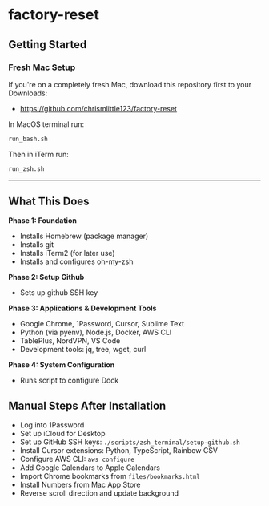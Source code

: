 # factory-reset

## Getting Started

### **Fresh Mac Setup**

If you're on a completely fresh Mac, download this repository first to your Downloads:

- https://github.com/chrismlittle123/factory-reset

In MacOS terminal run:

```bash
run_bash.sh
```

Then in iTerm run:

```bash
run_zsh.sh
```

---

## What This Does

**Phase 1: Foundation**
- Installs Homebrew (package manager)
- Installs git
- Installs iTerm2 (for later use)
- Installs and configures oh-my-zsh

**Phase 2: Setup Github**
- Sets up github SSH key

**Phase 3: Applications & Development Tools**
- Google Chrome, 1Password, Cursor, Sublime Text
- Python (via pyenv), Node.js, Docker, AWS CLI
- TablePlus, NordVPN, VS Code
- Development tools: jq, tree, wget, curl

**Phase 4: System Configuration**
- Runs script to configure Dock

## Manual Steps After Installation

- Log into 1Password
- Set up iCloud for Desktop
- Set up GitHub SSH keys: `./scripts/zsh_terminal/setup-github.sh`
- Install Cursor extensions: Python, TypeScript, Rainbow CSV
- Configure AWS CLI: `aws configure`
- Add Google Calendars to Apple Calendars
- Import Chrome bookmarks from `files/bookmarks.html`
- Install Numbers from Mac App Store
- Reverse scroll direction and update background
